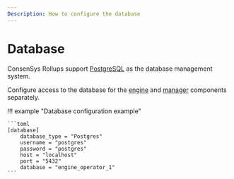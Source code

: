 ```yaml
---
Description: How to configure the database
---
```


# Database

ConsenSys Rollups support [PostgreSQL](https://www.postgresql.org/) as the database management system.

Configure access to the database for the [engine](Configuration-File.md#engine-configuration-file) and
[manager](Configuration-File.md#manager-configuration-file) components separately.

!!! example "Database configuration example"

    ```toml
    [database]
        database_type = "Postgres"
        username = "postgres"
        password = "postgres"
        host = "localhost"
        port = "5432"
        database = "engine_operator_1"
    ```
